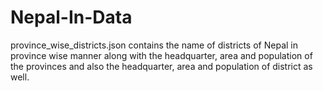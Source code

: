 # Nepal-In-Data
province_wise_districts.json contains the name of districts of Nepal in province wise manner along with the headquarter, area and population of the provinces and also the headquarter, area and population of district as well.
